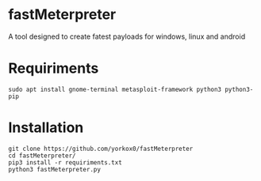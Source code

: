 # fastMeterpreter

A tool designed to create fatest payloads for windows, linux and android

# Requiriments

```
sudo apt install gnome-terminal metasploit-framework python3 python3-pip
```

# Installation

```
git clone https://github.com/yorkox0/fastMeterpreter
cd fastMeterpreter/
pip3 install -r requiriments.txt
python3 fastMeterpreter.py
```
